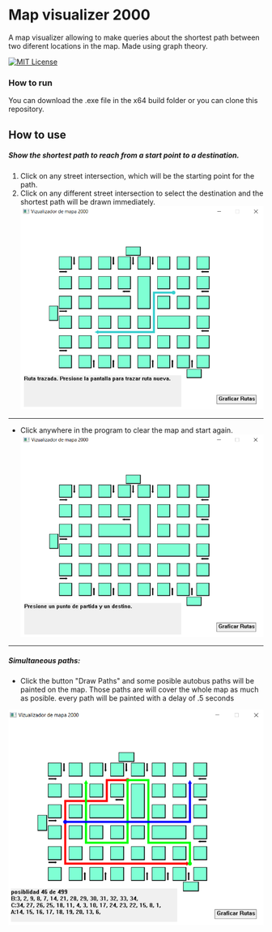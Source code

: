 # Map visualizer 2000

A map visualizer allowing to make queries about the shortest path between two diferent locations in the map. Made using graph theory.  


[![MIT License](https://img.shields.io/badge/License-MIT-green.svg)](https://choosealicense.com/licenses/mit/)

### How to run 

You can download the .exe file in the x64 build folder or you can clone this repository.

## How to use 

##### Show the shortest path to reach from a start point to a destination.

1. Click on any street intersection, which will be the starting point for the path.
2. Click on any different street intersection to select the destination and the shortest path will be drawn immediately.            
![path](readme_resources/Path.PNG)
***
- Click anywhere in the program to clear the map and start again.
![path](readme_resources/Home.PNG)
***
##### Simultaneous paths:

- Click the button "Draw Paths" and  some posible autobus paths will be painted on the map. Those paths are will cover the whole map as much as posible. every path will be painted with a delay of .5 seconds 

![path](readme_resources/allpaths.PNG)

